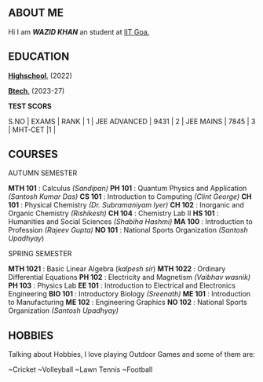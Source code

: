 ## **ABOUT ME**

Hi I am ***WAZID KHAN*** an  student at [IIT Goa.](https://www.google.com/url?sa=i&url=https%3A%2F%2Fwww.facebook.com%2Fharelbd.Bitmoji%2F&psig=AOvVaw0pxbRbBZVw23IoTzEZs4YL&ust=1707558909807000&source=images&cd=vfe&opi=89978449&ved=0CBMQjRxqFwoTCICb3eX-nYQDFQAAAAAdAAAAABAE)

## **EDUCATION**

[**Highschool**.](https://kpsraipur.com/) (2022)

[**Btech**.](https://iitgoa.ac.in/) (2023-27)

 **TEST SCORS**

S.NO | EXAMS  | RANK  |
1 | JEE ADVANCED | 9431  |
2 | JEE MAINS | 7845 |
3 | MHT-CET |1  |

## COURSES
AUTUMN SEMESTER

**MTH 101** : Calculus *(Sandipan)*
**PH 101**   : Quantum Physics and Application *(Santosh Kumar Das)*
**CS 101**  : Introduction to Computing *(Clint George)*
**CH 101** : Physical Chemistry *(Dr. Subramaniyam Iyer)*
**CH 102** : Inorganic and Organic Chemistry *(Rishikesh)*
**CH 104** : Chemistry Lab II 
**HS 101** :  Humanities and Social Sciences *(Shabiha Hashmi)*
**MA 100** : Introduction to Profession *(Rajeev Gupta)*
**NO 101** : National Sports Organization *(Santosh Upadhyay*)
 
SPRING SEMESTER

**MTH 1021** : Basic Linear Algebra (*kalpesh sir*) 
**MTH 1022** : Ordinary Differential Equations 
**PH 102** : Electricity and Magnetism *(Vaibhav wasnik)*
**PH 103** : Physics Lab 
**EE 101**  : Introduction to Electrical and Electronics Engineering
**BIO 101** : Introductory Biology *(Sreenath)* 
**ME 101** : Introduction to Manufacturing 
**ME 102** : Engineering Graphics 
**NO 102** : National Sports Organization *(Santosh Upadhyay)*

## **HOBBIES**
Talking about Hobbies, I love playing Outdoor  Games and some of them     are:

~Cricket
~Volleyball
~Lawn Tennis
~Football

